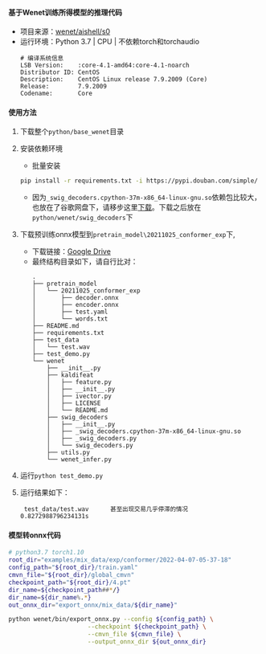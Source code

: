 #### 基于Wenet训练所得模型的推理代码
- 项目来源：[wenet/aishell/s0](https://github.com/wenet-e2e/wenet/blob/main/examples/aishell/s0/README.md)
- 运行环境：Python 3.7 | CPU | 不依赖torch和torchaudio
   ```text
   # 编译系统信息
   LSB Version:    :core-4.1-amd64:core-4.1-noarch
   Distributor ID: CentOS
   Description:    CentOS Linux release 7.9.2009 (Core)
   Release:        7.9.2009
   Codename:       Core
   ```

#### 使用方法
1. 下载整个`python/base_wenet`目录

2. 安装依赖环境
   - 批量安装
    ```bash
    pip install -r requirements.txt -i https://pypi.douban.com/simple/
    ```
    - 因为`_swig_decoders.cpython-37m-x86_64-linux-gnu.so`依赖包比较大，也放在了谷歌网盘下，请移步这里[下载](https://drive.google.com/file/d/1mt4WinNb_OfXOgz8XoA0URxsQ1JSurKm/view?usp=sharing)。下载之后放在`python/wenet/swig_decoders`下

3. 下载预训练onnx模型到`pretrain_model\20211025_conformer_exp`下,
    - 下载链接：[Google Drive](https://drive.google.com/drive/folders/1Jv9pi44McsGfpFrK9R8zm9ZJuVzlP-uL?usp=sharing)
    - 最终结构目录如下，请自行比对：
        ```text
        .
        ├── pretrain_model
        │   └── 20211025_conformer_exp
        │       ├── decoder.onnx
        │       ├── encoder.onnx
        │       ├── test.yaml
        │       └── words.txt
        ├── README.md
        ├── requirements.txt
        ├── test_data
        │   └── test.wav
        ├── test_demo.py
        └── wenet
            ├── __init__.py
            ├── kaldifeat
            │   ├── feature.py
            │   ├── __init__.py
            │   ├── ivector.py
            │   ├── LICENSE
            │   └── README.md
            ├── swig_decoders
            │   ├── __init__.py
            │   ├── _swig_decoders.cpython-37m-x86_64-linux-gnu.so
            │   ├── _swig_decoders.py
            │   └── swig_decoders.py
            ├── utils.py
            └── wenet_infer.py
        ```


4. 运行`python test_demo.py`
5. 运行结果如下：
   ```text
    test_data/test.wav      甚至出现交易几乎停滞的情况      0.8272988796234131s
   ```

#### 模型转onnx代码
```bash
# python3.7 torch1.10
root_dir="examples/mix_data/exp/conformer/2022-04-07-05-37-18"
config_path="${root_dir}/train.yaml"
cmvn_file="${root_dir}/global_cmvn"
checkpoint_path="${root_dir}/4.pt"
dir_name=${checkpoint_path##*/}
dir_name=${dir_name%.*}
out_onnx_dir="export_onnx/mix_data/${dir_name}"

python wenet/bin/export_onnx.py --config ${config_path} \
                      --checkpoint ${checkpoint_path} \
                      --cmvn_file ${cmvn_file} \
                      --output_onnx_dir ${out_onnx_dir}

```
